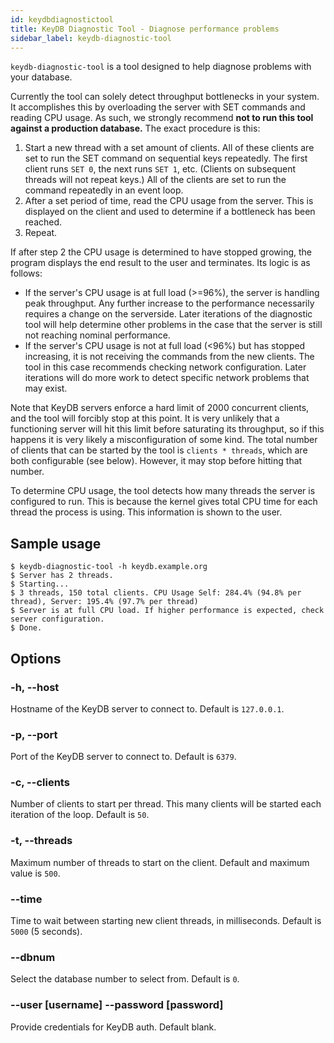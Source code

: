 ```yaml
---
id: keydbdiagnostictool
title: KeyDB Diagnostic Tool - Diagnose performance problems
sidebar_label: keydb-diagnostic-tool
---
```


`keydb-diagnostic-tool` is a tool designed to help diagnose problems with your database.

Currently the tool can solely detect throughput bottlenecks in your system. It accomplishes this by overloading the server with SET commands and reading CPU usage. As such, we strongly recommend **not to run this tool against a production database.** The exact procedure is this:

1. Start a new thread with a set amount of clients. All of these clients are set to run the SET command on sequential keys repeatedly. The first client runs `SET 0`, the next runs `SET 1`, etc. (Clients on subsequent threads will not repeat keys.) All of the clients are set to run the command repeatedly in an event loop.
2. After a set period of time, read the CPU usage from the server. This is displayed on the client and used to determine if a bottleneck has been reached. 
3. Repeat.

If after step 2 the CPU usage is determined to have stopped growing, the program displays the end result to the user and terminates. Its logic is as follows: 

* If the server's CPU usage is at full load (>=96%), the server is handling peak throughput. Any further increase to the performance necessarily requires a change on the serverside. Later iterations of the diagnostic tool will help determine other problems in the case that the server is still not reaching nominal performance.
* If the server's CPU usage is not at full load (<96%) but has stopped increasing, it is not receiving the commands from the new clients. The tool in this case recommends checking network configuration. Later iterations will do more work to detect specific network problems that may exist.

Note that KeyDB servers enforce a hard limit of 2000 concurrent clients, and the tool will forcibly stop at this point. It is very unlikely that a functioning server will hit this limit before saturating its throughput, so if this happens it is very likely a misconfiguration of some kind. The total number of clients that can be started by the tool is `clients * threads`, which are both configurable (see below). However, it may stop before hitting that number.

To determine CPU usage, the tool detects how many threads the server is configured to run. This is because the kernel gives total CPU time for each thread the process is using. This information is shown to the user.

## Sample usage

    $ keydb-diagnostic-tool -h keydb.example.org
    $ Server has 2 threads.
    $ Starting...
    $ 3 threads, 150 total clients. CPU Usage Self: 284.4% (94.8% per thread), Server: 195.4% (97.7% per thread)
    $ Server is at full CPU load. If higher performance is expected, check server configuration.
    $ Done.

## Options

### -h, --host

Hostname of the KeyDB server to connect to. Default is `127.0.0.1`.

### -p, --port

Port of the KeyDB server to connect to. Default is `6379`.

### -c, --clients

Number of clients to start per thread. This many clients will be started each iteration of the loop. Default is `50`.

### -t, --threads

Maximum number of threads to start on the client. Default and maximum value is `500`.

### --time

Time to wait between starting new client threads, in milliseconds. Default is `5000` (5 seconds).

### --dbnum

Select the database number to select from. Default is `0`.

### --user [username] --password [password]

Provide credentials for KeyDB auth. Default blank.
